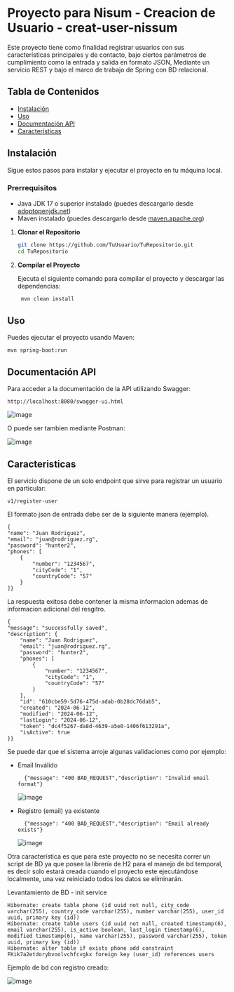 # Proyecto para Nisum - Creacion de Usuario - creat-user-nissum

Este proyecto tiene como finalidad registrar usuarios con sus características principales y de contacto, bajo ciertos parámetros de cumplimiento como la entrada y salida en formato JSON, 
Mediante un servicio REST y bajo el marco de trabajo de Spring con BD relacional.

## Tabla de Contenidos

- [Instalación](#instalación)
- [Uso](#uso)
- [Documentación API](#documentacion)
- [Características](#características)

## Instalación

Sigue estos pasos para instalar y ejecutar el proyecto en tu máquina local.

### Prerrequisitos

- Java JDK 17 o superior instalado (puedes descargarlo desde [adoptopenjdk.net](https://adoptopenjdk.net/))
- Maven instalado (puedes descargarlo desde [maven.apache.org](https://maven.apache.org/download.cgi))


1. **Clonar el Repositorio**

   ```bash
   git clone https://github.com/TuUsuario/TuRepositorio.git
   cd TuRepositorio

1. **Compilar el Proyecto**

    Ejecuta el siguiente comando para compilar el proyecto y descargar las dependencias:

   ```bash
    mvn clean install

## Uso 

 Puedes ejecutar el proyecto usando Maven:

    mvn spring-boot:run
	 

## Documentación API
Para acceder a la documentación de la API utilizando Swagger:

    http://localhost:8080/swagger-ui.html

![image](https://github.com/paytonx10/create-user-nissum/assets/75043426/12c0663e-3b91-48d3-ae6b-c62cf028f139)

O puede ser tambien mediante Postman:

![image](https://github.com/paytonx10/create-user-nissum/assets/75043426/cd3910ea-69a3-47f9-a641-5baf71880ac6)

## Caracteristicas
El servicio dispone de un solo endpoint que sirve para registrar un usuario en particular:

	v1/register-user

El formato json de entrada debe ser de la siguiente manera (ejemplo).

	{
    "name": "Juan Rodriguez",
    "email": "juan@rodriguez.rg",
    "password": "hunter2",
    "phones": [
        {
            "number": "1234567",
            "cityCode": "1",
            "countryCode": "57"
        }
    ]}

La respuesta exitosa debe contener la misma informacion ademas de informacion adicional del resgitro.

	{
    "message": "successfully saved",
    "description": {
        "name": "Juan Rodriguez",
        "email": "juan@rodriguez.rg",
        "password": "hunter2",
        "phones": [
            {
                "number": "1234567",
                "cityCode": "1",
                "countryCode": "57"
            }
        ],
        "id": "610cbe59-5d76-475d-adab-0b28dc76dab5",
        "created": "2024-06-12",
        "modified": "2024-06-12",
        "lastLogin": "2024-06-12",
        "token": "dc4f5267-da8d-4639-a5e0-1406f613291a",
        "isActive": true
    }}

Se puede dar que el sistema arroje algunas validaciones como por ejemplo:

- Email Inválido

		{"message": "400 BAD_REQUEST","description": "Invalid email format"}
  	
  	![image](https://github.com/paytonx10/create-user-nissum/assets/75043426/16003004-fdf8-4272-b52a-21abc049e968)

- Registro (email) ya existente

		{"message": "400 BAD_REQUEST","description": "Email already exists"}

	![image](https://github.com/paytonx10/create-user-nissum/assets/75043426/d2f8a202-e361-4641-bdfe-6ce6048bbebe)

Otra característica es que para este proyecto no se necesita correr un script de BD ya que posee la librería de H2 para el manejo de bd temporal, es decir solo estará creada cuando el proyecto este ejecutándose localmente, una vez reiniciado todos los datos se eliminarán.

Levantamiento de BD - init service

	Hibernate: create table phone (id uuid not null, city_code varchar(255), country_code varchar(255), number varchar(255), user_id uuid, primary key (id))
	Hibernate: create table users (id uuid not null, created timestamp(6), email varchar(255), is_active boolean, last_login timestamp(6), 
 	modified timestamp(6), name varchar(255), password varchar(255), token uuid, primary key (id))
	Hibernate: alter table if exists phone add constraint FKik7a2etdorybvoolvchfcvgkx foreign key (user_id) references users


Ejemplo de bd con registro creado:

![image](https://github.com/paytonx10/create-user-nissum/assets/75043426/a236bb3d-c83a-4721-b277-4e507a281166)

